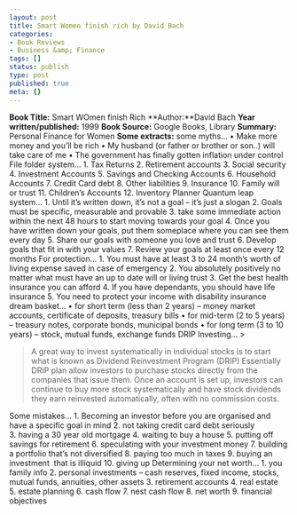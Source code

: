 ```yaml
---
layout: post
title: Smart Women finish rich by David Bach
categories:
- Book Reviews
- Business &amp; Finance
tags: []
status: publish
type: post
published: true
meta: {}
---
```

**Book Title:** Smart WOmen finish Rich **Author:**David Bach **Year written/published:** 1999 **Book Source:** Google Books, Library **Summary:** Personal Finance for Women **Some extracts:** some myths… • Make more money and you’ll be rich • My husband (or father or brother or son..) will take care of me • The government has finally gotten inflation under control File folder system… 1. Tax Returns 2. Retirement accounts 3. Social security 4. Investment Accounts 5. Savings and Checking Accounts 6. Household Accounts 7. Credit Card debt 8. Other liabilities 9. Insurance 10. Family will or trust 11. Children’s Accounts 12. Inventory Planner Quantum leap system… 1. Until it’s written down, it’s not a goal – it’s just a slogan 2. Goals must be specific, measurable and provable 3. take some immediate action within the next 48 hours to start moving towards your goal 4. Once you have written down your goals, put them someplace where you can see them every day 5. Share our goals with someone you love and trust 6. Develop goals that fit in with your values 7. Review your goals at least once every 12 months For protection… 1. You must have at least 3 to 24 month’s worth of living expense saved in case of emergency 2. You absolutely positively no matter what must have an up to date will or living trust 3. Get the best health insurance you can afford 4. If you have dependants, you should have life insurance 5. You need to protect your income with disability insurance dream basket… • for short term (less than 2 years) – money market accounts, certificate of deposits, treasury bills • for mid-term (2 to 5 years) – treasury notes, corporate bonds, municipal bonds • for long term (3 to 10 years) – stock, mutual funds, exchange funds DRIP Investing… >  

> A great way to invest systematically in individual stocks is to start what is known as Dividend Reinvestment Program (DRIP) Essentially DRIP plan allow investors to purchase stocks directly from the companies that issue them. Once an account is set up, investors can continue to buy more stock systematically and have stock dividends they earn reinvested automatically, often with no commission costs.

Some mistakes… 1. Becoming an investor before you are organised and have a specific goal in mind 2. not taking credit card debt seriously 3. having a 30 year old mortgage 4. waiting to buy a house 5. putting off savings for retirement 6. speculating with your investment money 7. building a portfolio that’s not diversified 8. paying too much in taxes 9. buying an investment  that is illiquid 10. giving up Determining your net worth… 1. you family info 2. personal investments – cash reserves, fixed income, stocks, mutual funds, annuities, other assets 3. retirement accounts 4. real estate 5. estate planning 6. cash flow 7. nest cash flow 8. net worth 9. financial objectives
